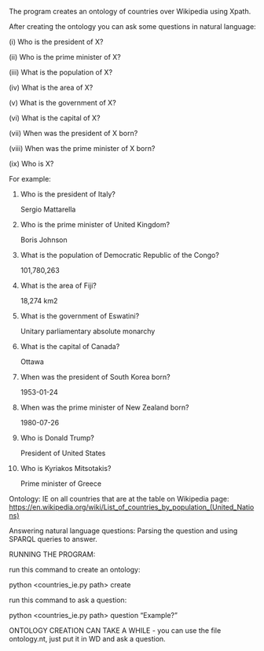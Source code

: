 
The program creates an ontology of countries over Wikipedia using Xpath.

After creating the ontology you can ask some questions in natural language:

(i) Who is the president of X?

(ii) Who is the prime minister of X?

(iii) What is the population of X?

(iv) What is the area of X?

(v) What is the government of X?

(vi) What is the capital of X?

(vii) When was the president of X born?

(viii) When was the prime minister of X born?

(ix) Who is X?

For example:

1. Who is the president of Italy?

    Sergio Mattarella

2. Who is the prime minister of United Kingdom?

    Boris Johnson

3. What is the population of Democratic Republic of the Congo?

    101,780,263

4. What is the area of Fiji?

    18,274 km2

5. What is the government of Eswatini?

    Unitary parliamentary absolute monarchy

6. What is the capital of Canada?

    Ottawa

7. When was the president of South Korea born?

    1953-01-24

8. When was the prime minister of New Zealand born?

    1980-07-26

9. Who is Donald Trump?

    President of United States

10. Who is Kyriakos Mitsotakis?

    Prime minister of Greece

Ontology: IE on all countries that are at the table on Wikipedia page: https://en.wikipedia.org/wiki/List_of_countries_by_population_(United_Nations)

Answering natural language questions: Parsing the question and using SPARQL queries to answer.

RUNNING THE PROGRAM:

run this command to create an ontology: 

python <countries_ie.py path> create

run this command to ask a question: 

python <countries_ie.py path> question “Example?”

ONTOLOGY CREATION CAN TAKE A WHILE - you can use the file ontology.nt, just put it in WD and ask a question.

